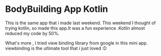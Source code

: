 # BodyBuilding App Kotlin


This is the same app that i made last weekend.  This weekend I thought of trying kotlin, 
so made this app.It was a fun experience .Kotlin almost reduced my code by 50%.  

What's more , I tried view binding  library from google in this mini app. viewbinding is the
ultimate tool that i just loved :D  



